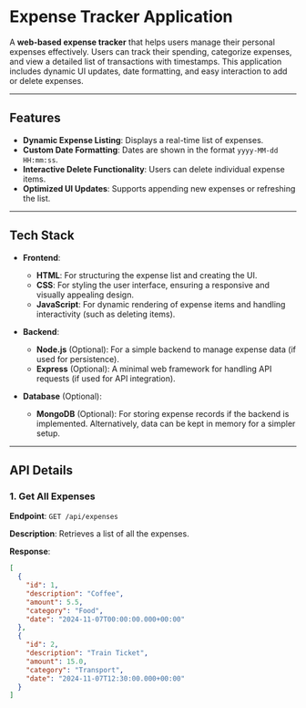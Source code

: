 # Expense Tracker Application

A **web-based expense tracker** that helps users manage their personal expenses effectively. Users can track their spending, categorize expenses, and view a detailed list of transactions with timestamps. This application includes dynamic UI updates, date formatting, and easy interaction to add or delete expenses.

---

## Features

- **Dynamic Expense Listing**: Displays a real-time list of expenses.
- **Custom Date Formatting**: Dates are shown in the format `yyyy-MM-dd HH:mm:ss`.
- **Interactive Delete Functionality**: Users can delete individual expense items.
- **Optimized UI Updates**: Supports appending new expenses or refreshing the list.

---

## Tech Stack

- **Frontend**:
  - **HTML**: For structuring the expense list and creating the UI.
  - **CSS**: For styling the user interface, ensuring a responsive and visually appealing design.
  - **JavaScript**: For dynamic rendering of expense items and handling interactivity (such as deleting items).

- **Backend**:
  - **Node.js** (Optional): For a simple backend to manage expense data (if used for persistence).
  - **Express** (Optional): A minimal web framework for handling API requests (if used for API integration).

- **Database** (Optional):
  - **MongoDB** (Optional): For storing expense records if the backend is implemented. Alternatively, data can be kept in memory for a simpler setup.

---

## API Details

### 1. **Get All Expenses**

**Endpoint**: `GET /api/expenses`

**Description**: Retrieves a list of all the expenses.

**Response**:
```json
[
  {
    "id": 1,
    "description": "Coffee",
    "amount": 5.5,
    "category": "Food",
    "date": "2024-11-07T00:00:00.000+00:00"
  },
  {
    "id": 2,
    "description": "Train Ticket",
    "amount": 15.0,
    "category": "Transport",
    "date": "2024-11-07T12:30:00.000+00:00"
  }
]
